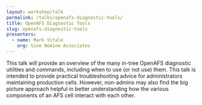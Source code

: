 ```yaml
---
layout: workshop/talk
permalink: /talks/openafs-diagnostic-tools/
title: OpenAFS Diagnostic Tools
slug: openafs-diagnostic-tools
presenters:
  - name: Mark Vitale
    org: Sine Nomine Associates
---
```


This talk will provide an overview of the many in-tree OpenAFS diagnostic
utilities and commands, including when to use (or not use) them.  This talk is
intended to provide practical troubleshooting advice for administrators
maintaining production cells.  However, non-admins may also find the big picture
approach helpful in better understanding how the various components of an AFS
cell interact with each other.

